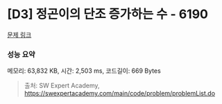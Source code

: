 # [D3] 정곤이의 단조 증가하는 수 - 6190 

[문제 링크](https://swexpertacademy.com/main/code/problem/problemDetail.do?contestProbId=AWcPjEuKAFgDFAU4) 

### 성능 요약

메모리: 63,832 KB, 시간: 2,503 ms, 코드길이: 669 Bytes



> 출처: SW Expert Academy, https://swexpertacademy.com/main/code/problem/problemList.do